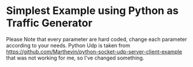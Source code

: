 # Simplest Example using Python as Traffic Generator
Please Note that every parameter are hard coded, change each parameter according to your needs.
Python Udp is taken from https://github.com/Marthevin/python-socket-udp-server-client-example that was not working for me, so I've changed something.
